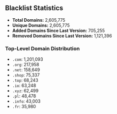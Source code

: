 ## Blacklist Statistics

- **Total Domains:** 2,605,775
- **Unique Domains:** 2,605,775
- **Added Domains Since Last Version:** 705,255
- **Removed Domains Since Last Version:** 1,121,396

### Top-Level Domain Distribution

-  `.com`: 1,201,093
-  `.org`: 217,958
-  `.net`: 158,649
-  `.shop`: 75,337
-  `.top`: 68,243
-  `.io`: 63,248
-  `.xyz`: 62,499
-  `.pl`: 48,478
-  `.info`: 43,003
-  `.fr`: 35,980
